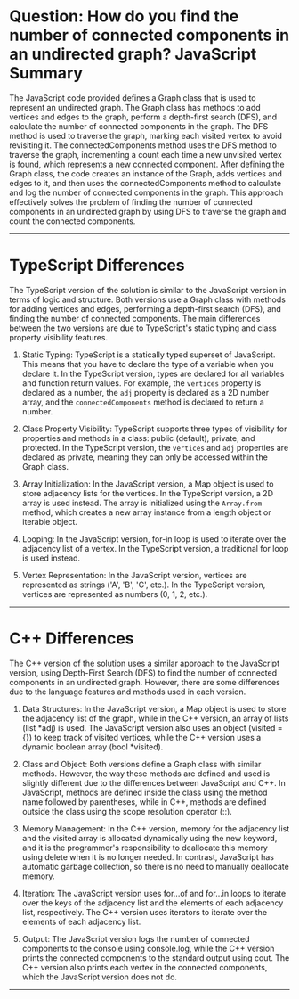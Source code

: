 # Question: How do you find the number of connected components in an undirected graph? JavaScript Summary

The JavaScript code provided defines a Graph class that is used to represent an undirected graph. The Graph class has methods to add vertices and edges to the graph, perform a depth-first search (DFS), and calculate the number of connected components in the graph. The DFS method is used to traverse the graph, marking each visited vertex to avoid revisiting it. The connectedComponents method uses the DFS method to traverse the graph, incrementing a count each time a new unvisited vertex is found, which represents a new connected component. After defining the Graph class, the code creates an instance of the Graph, adds vertices and edges to it, and then uses the connectedComponents method to calculate and log the number of connected components in the graph. This approach effectively solves the problem of finding the number of connected components in an undirected graph by using DFS to traverse the graph and count the connected components.

---

# TypeScript Differences

The TypeScript version of the solution is similar to the JavaScript version in terms of logic and structure. Both versions use a Graph class with methods for adding vertices and edges, performing a depth-first search (DFS), and finding the number of connected components. The main differences between the two versions are due to TypeScript's static typing and class property visibility features.

1. Static Typing: TypeScript is a statically typed superset of JavaScript. This means that you have to declare the type of a variable when you declare it. In the TypeScript version, types are declared for all variables and function return values. For example, the `vertices` property is declared as a number, the `adj` property is declared as a 2D number array, and the `connectedComponents` method is declared to return a number.

2. Class Property Visibility: TypeScript supports three types of visibility for properties and methods in a class: public (default), private, and protected. In the TypeScript version, the `vertices` and `adj` properties are declared as private, meaning they can only be accessed within the Graph class.

3. Array Initialization: In the JavaScript version, a Map object is used to store adjacency lists for the vertices. In the TypeScript version, a 2D array is used instead. The array is initialized using the `Array.from` method, which creates a new array instance from a length object or iterable object.

4. Looping: In the JavaScript version, for-in loop is used to iterate over the adjacency list of a vertex. In the TypeScript version, a traditional for loop is used instead.

5. Vertex Representation: In the JavaScript version, vertices are represented as strings ('A', 'B', 'C', etc.). In the TypeScript version, vertices are represented as numbers (0, 1, 2, etc.).

---

# C++ Differences

The C++ version of the solution uses a similar approach to the JavaScript version, using Depth-First Search (DFS) to find the number of connected components in an undirected graph. However, there are some differences due to the language features and methods used in each version.

1. Data Structures: In the JavaScript version, a Map object is used to store the adjacency list of the graph, while in the C++ version, an array of lists (list<int> *adj) is used. The JavaScript version also uses an object (visited = {}) to keep track of visited vertices, while the C++ version uses a dynamic boolean array (bool *visited).

2. Class and Object: Both versions define a Graph class with similar methods. However, the way these methods are defined and used is slightly different due to the differences between JavaScript and C++. In JavaScript, methods are defined inside the class using the method name followed by parentheses, while in C++, methods are defined outside the class using the scope resolution operator (::).

3. Memory Management: In the C++ version, memory for the adjacency list and the visited array is allocated dynamically using the new keyword, and it is the programmer's responsibility to deallocate this memory using delete when it is no longer needed. In contrast, JavaScript has automatic garbage collection, so there is no need to manually deallocate memory.

4. Iteration: The JavaScript version uses for...of and for...in loops to iterate over the keys of the adjacency list and the elements of each adjacency list, respectively. The C++ version uses iterators to iterate over the elements of each adjacency list.

5. Output: The JavaScript version logs the number of connected components to the console using console.log, while the C++ version prints the connected components to the standard output using cout. The C++ version also prints each vertex in the connected components, which the JavaScript version does not do.

---

